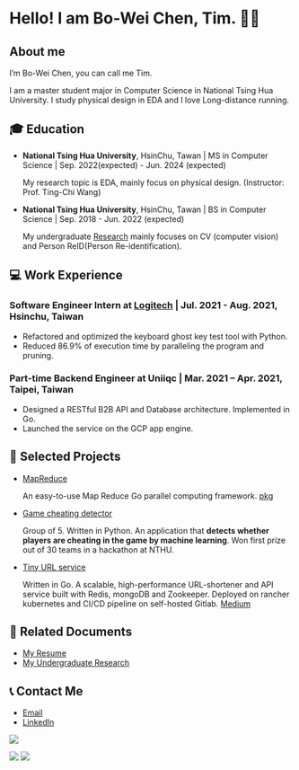 
<!--
**BWbwchen/BWbwchen** is a ✨ _special_ ✨ repository because its `README.md` (this file) appears on your GitHub profile.

Here are some ideas to get you started:

- 🔭 I’m currently working on ...
- 🌱 I’m currently learning ...
- 👯 I’m looking to collaborate on ...
- 🤔 I’m looking for help with ...
- 💬 Ask me about ...
- 📫 How to reach me: ...
- 😄 Pronouns: ...
- ⚡ Fun fact: ...
-->
# Hello! I am Bo-Wei Chen, Tim. 🚀🚀
## About me
I’m Bo-Wei Chen, you can call me Tim.

I am a master student major in Computer Science in National Tsing Hua University. I study physical design in EDA and I love Long-distance running.

## 🎓 Education
- **National Tsing Hua University**, HsinChu, Tawan | MS in Computer Science | Sep. 2022(expected) - Jun. 2024 (expected)

  My research topic is EDA, mainly focus on physical design. (Instructor: Prof. Ting-Chi Wang)

- **National Tsing Hua University**, HsinChu, Tawan | BS in Computer Science | Sep. 2018 - Jun. 2022 (expected)

  My undergraduate [Research](https://drive.google.com/file/d/1HpByl241IlU5HDt7_APYjcbWuynnbvOe/view?usp=sharing") mainly focuses on CV (computer vision) and Person ReID(Person Re-identification). 


## 💻 Work Experience
### Software Engineer Intern at [Logitech](https://www.logitech.com/) | Jul. 2021 - Aug. 2021, Hsinchu, Taiwan

  * Refactored and optimized the keyboard ghost key test tool with Python.
  * Reduced 86.9% of execution time by paralleling the program and pruning.

### Part-time Backend Engineer at Uniiqc | Mar. 2021 – Apr. 2021, Taipei, Taiwan

  * Designed a RESTful B2B API and Database architecture. Implemented in Go.
  * Launched the service on the GCP app engine.

## 📝 Selected Projects
* [MapReduce](https://github.com/BWbwchen/MapReduce)
  
  An easy-to-use Map Reduce Go parallel computing framework. [pkg](https://pkg.go.dev/github.com/BWbwchen/MapReduce)

* [Game cheating detector](https://github.com/Logi-Meichu/Meichu2020_Team_726)

  Group of 5. Written in Python. An application that **detects whether players are cheating in the game by
  machine learning**. Won first prize out of 30 teams in a hackathon at NTHU.
  
* [Tiny URL service](https://github.com/BWbwchen/tinyURL)
  
  Written in Go. A scalable, high-performance URL-shortener and API service built with Redis, mongoDB and
  Zookeeper. Deployed on rancher kubernetes and CI/CD pipeline on self-hosted Gitlab. [Medium](https://medium.com/@tim.chenbw/lets-build-a-tinyurl-service-in-golang-47deb5a7904f)
  
## 📕 Related Documents
* [My Resume](https://drive.google.com/file/d/1t8FV8S4jzDyio3ZeNEqPZfboJH8evSoM/view?usp=sharing)
* [My Undergraduate Research](https://drive.google.com/file/d/1HpByl241IlU5HDt7_APYjcbWuynnbvOe/view?usp=sharing)

## 📞 Contact Me
* [Email](mailto:tim.chenbw@gmail.com)
* [LinkedIn](https://www.linkedin.com/in/bo-wei-chen/)


![](https://github-profile-summary-cards.vercel.app/api/cards/profile-details?username=BWbwchen&theme=github_dark)

![](https://github-profile-summary-cards.vercel.app/api/cards/repos-per-language?username=BWbwchen&theme=github_dark)
![](https://github-profile-summary-cards.vercel.app/api/cards/stats?username=BWbwchen&theme=github_dark)
